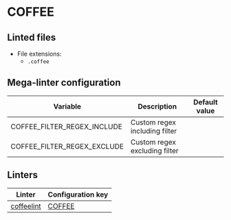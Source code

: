 <!-- markdownlint-disable MD033 MD041 -->
<!-- Generated by .automation/build.py, please do not update manually -->
# COFFEE

## Linted files

- File extensions:
  - `.coffee`

## Mega-linter configuration

| Variable | Description | Default value |
| ----------------- | -------------- | -------------- |
| COFFEE_FILTER_REGEX_INCLUDE | Custom regex including filter |  |
| COFFEE_FILTER_REGEX_EXCLUDE | Custom regex excluding filter |  |

## Linters

| Linter | Configuration key |
| ------ | ----------------- |
| [coffeelint](https://github.com/nvuillam/mega-linter/tree/master/docs/descriptors/coffee_coffeelint.md#readme) | [COFFEE](https://github.com/nvuillam/mega-linter/tree/master/docs/descriptors/coffee_coffeelint.md#readme) |
